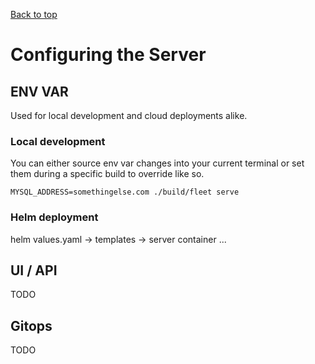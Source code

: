 [Back to top](../README.md)
# Configuring the Server

## ENV VAR

Used for local development and cloud deployments alike.

### Local development

You can either source env var changes into your current terminal or set them during a specific build
to override like so.

```
MYSQL_ADDRESS=somethingelse.com ./build/fleet serve
```

### Helm deployment

helm values.yaml -> templates -> server container ...

## UI / API

TODO

## Gitops

TODO